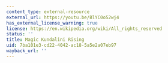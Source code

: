 ```yaml
---
content_type: external-resource
external_url: https://youtu.be/BlYC0o52wj4
has_external_license_warning: true
license: https://en.wikipedia.org/wiki/All_rights_reserved
status: ''
title: Magic Kundalini Rising
uid: 7ba101e3-cd22-4042-ac18-5a5e2a07eb97
wayback_url: ''
---
```

